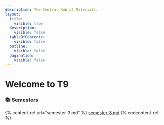 ```yaml
---
description: The Central Hub of Materials.
layout:
  title:
    visible: true
  description:
    visible: false
  tableOfContents:
    visible: false
  outline:
    visible: false
  pagination:
    visible: false
---
```


# Welcome to T9

### :books: Semesters

{% content-ref url="semester-3.md" %}
[semester-3.md](semester-3.md)
{% endcontent-ref %}

